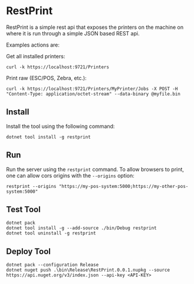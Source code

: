 ﻿# RestPrint

RestPrint is a simple rest api that exposes the printers on the machine on where it is run through a simple JSON based REST api.

Examples actions are:

Get all installed printers:
```
curl -k https://localhost:9721/Printers
```

Print raw (ESC/POS, Zebra, etc.):
```
curl -k https://localhost:9721/Printers/MyPrinter/Jobs -X POST -H "Content-Type: application/octet-stream" --data-binary @myfile.bin
```

## Install
Install the tool using the following command:
```
dotnet tool install -g restprint
```

## Run
Run the server using the `restprint` command. To allow browsers to print, one can allow cors origins with the `--origins` option:
```
restprint --origins "https://my-pos-system:5000;https://my-other-pos-system:5000"
```

## Test Tool
```
dotnet pack
dotnet tool install -g --add-source ./bin/Debug restprint
dotnet tool uninstall -g restprint
```

## Deploy Tool
```
dotnet pack --configuration Release
dotnet nuget push .\bin\Release\RestPrint.0.0.1.nupkg --source https://api.nuget.org/v3/index.json --api-key <API-KEY>
```

